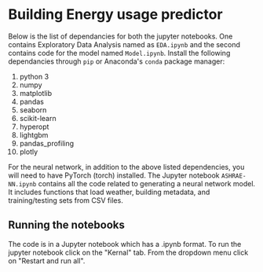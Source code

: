 # Building Energy usage predictor

Below is the list of dependancies for both the jupyter notebooks. One contains Exploratory Data Analysis named as `EDA.ipynb` and the second contains code for the model named `Model.ipynb`. Install the following dependancies through `pip` or Anaconda's `conda` package manager:
1. python 3
2. numpy
3. matplotlib
4. pandas
5. seaborn
6. scikit-learn
7. hyperopt
8. lightgbm
9. pandas_profiling
10. plotly

For the neural network, in addition to the above listed dependencies, you will need to have PyTorch (torch) installed. The Jupyter notebook `ASHRAE-NN.ipynb` contains all the code related to generating a neural network model. It includes functions that load weather, building metadata, and training/testing sets from CSV files.

## Running the notebooks
The code is in a Jupyter notebook which has a .ipynb format. To run the jupyter notebook click on the "Kernal" tab. From the dropdown menu click on "Restart and run all".
